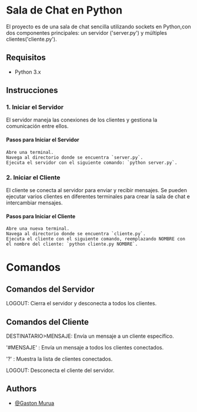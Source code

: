 # Sala de Chat en Python

El proyecto es de una sala de chat sencilla utilizando sockets en Python,con dos componentes principales: un servidor ('server.py') y múltiples clientes('cliente.py').

## Requisitos

- Python 3.x

## Instrucciones

### 1. Iniciar el Servidor

El servidor maneja las conexiones de los clientes y gestiona la comunicación entre ellos.

#### Pasos para Iniciar el Servidor

    Abre una terminal.
    Navega al directorio donde se encuentra `server.py`.
    Ejecuta el servidor con el siguiente comando: `python server.py`.


### 2. Iniciar el Cliente
El cliente se conecta al servidor para enviar y recibir mensajes. Se pueden ejecutar varios clientes en diferentes terminales para crear la sala de chat e intercambiar mensajes.

#### Pasos para Iniciar el Cliente
    Abre una nueva terminal.
    Navega al directorio donde se encuentra `cliente.py`.
    Ejecuta el cliente con el siguiente comando, reemplazando NOMBRE con el nombre del cliente: `python cliente.py NOMBRE`.

# Comandos

## Comandos del Servidor
 LOGOUT: Cierra el servidor y desconecta a todos los clientes.
 
## Comandos del Cliente
 DESTINATARIO>MENSAJE: Envía un mensaje a un cliente específico.

 '#MENSAJE' : Envía un mensaje a todos los clientes conectados.

 '?' : Muestra la lista de clientes conectados. 

 LOGOUT: Desconecta el cliente del servidor.




## Authors

- [@Gaston Murua](ttps://github.com/JGastonMurua)

